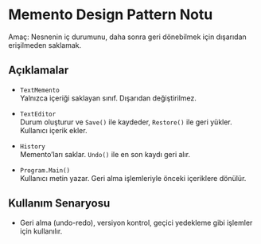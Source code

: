 # Memento Design Pattern Notu

Amaç: Nesnenin iç durumunu, daha sonra geri dönebilmek için dışarıdan erişilmeden saklamak.

## Açıklamalar

- `TextMemento`  
  Yalnızca içeriği saklayan sınıf. Dışarıdan değiştirilmez.

- `TextEditor`  
  Durum oluşturur ve `Save()` ile kaydeder, `Restore()` ile geri yükler. Kullanıcı içerik ekler.

- `History`  
  Memento’ları saklar. `Undo()` ile en son kaydı geri alır.

- `Program.Main()`  
  Kullanıcı metin yazar. Geri alma işlemleriyle önceki içeriklere dönülür.

## Kullanım Senaryosu

- Geri alma (undo-redo), versiyon kontrol, geçici yedekleme gibi işlemler için kullanılır.
